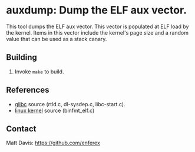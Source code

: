 auxdump: Dump the ELF aux vector.
=================================

This tool dumps the ELF aux vector.  This vector is populated at ELF load by
the kernel.  Items in this vector include the kernel's page size and a random
value that can be used as a stack canary.

Building
--------
1. Invoke `make` to build.

References
----------
* [glibc](https://www.gnu.org/software/libc/) source (rtld.c, dl-sysdep.c, libc-start.c).
* [linux kernel](https://www.kernel.org) source (binfmt_elf.c)

Contact
-------
Matt Davis: https://github.com/enferex
